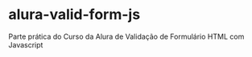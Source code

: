 # alura-valid-form-js

Parte prática do Curso da Alura de Validação de Formulário HTML com Javascript
